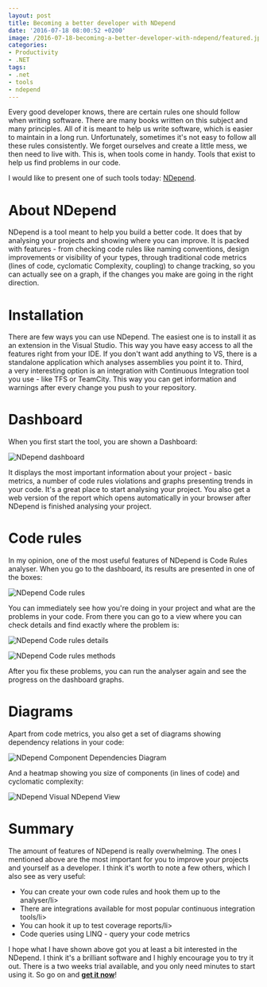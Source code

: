 ```yaml
---
layout: post
title: Becoming a better developer with NDepend
date: '2016-07-18 08:00:52 +0200'
image: /2016-07-18-becoming-a-better-developer-with-ndepend/featured.jpg
categories:
- Productivity
- .NET
tags:
- .net
- tools
- ndepend
---
```

Every good developer knows, there are certain rules one should follow when writing software. There are many books written on this subject and many principles. All of it is meant to help us write software, which is easier to maintain in a long run. Unfortunately, sometimes it's not easy to follow all these rules consistently. We forget ourselves and create a little mess, we then need to live with. This is, when tools come in handy. Tools that exist to help us find problems in our code.

I would like to present one of such tools today: [NDepend](http://www.ndepend.com/).

# About NDepend
NDepend is a tool meant to help you build a better code. It does that by analysing your projects and showing where you can improve. It is packed with features - from checking code rules like naming conventions, design improvements or visibility of your types, through traditional code metrics (lines of code, cyclomatic Complexity, coupling) to change tracking, so you can actually see on a graph, if the changes you make are going in the right direction.

# Installation
There are few ways you can use NDepend. The easiest one is to install it as an extension in the Visual Studio. This way you have easy access to all the features right from your IDE. If you don't want add anything to VS, there is a standalone application which analyses assemblies you point it to. Third, a&nbsp;very interesting option is an integration with Continuous Integration tool you use - like TFS or TeamCity. This way you can get information and warnings after every change you push to your repository.

# Dashboard
When you first start the tool, you are shown a Dashboard:

![NDepend dashboard](/images/posts/2016-07-18-becoming-a-better-developer-with-ndepend/dashboard.jpg)

It displays the most important information about your project - basic metrics, a&nbsp;number of code rules violations and graphs presenting trends in your code. It's a great place to start analysing your project. You also get a web version of the report which opens automatically in your browser after NDepend is finished analysing your project.

# Code rules
In my opinion, one of the most useful features of NDepend is Code Rules analyser. When you go to the dashboard, its results&nbsp;are presented in one of the boxes:

![NDepend Code rules](/images/posts/2016-07-18-becoming-a-better-developer-with-ndepend/code-rules.png)

You can immediately see how you're doing in your project and what are the problems in your code. From there you can go to a view where you can check details and find exactly where the problem is:

![NDepend Code rules details](/images/posts/2016-07-18-becoming-a-better-developer-with-ndepend/code-rules-details.png)

![NDepend Code rules methods](/images/posts/2016-07-18-becoming-a-better-developer-with-ndepend/code-rules-methods.png)

After you fix these problems, you can run the analyser again and see the progress on the dashboard graphs.

# Diagrams
Apart from code metrics, you also get a set of diagrams showing dependency relations in your code:

![NDepend Component Dependencies Diagram](/images/posts/2016-07-18-becoming-a-better-developer-with-ndepend/ComponentDependenciesDiagram.jpg)

And a heatmap showing you size of components (in lines of code) and cyclomatic complexity:

![NDepend Visual NDepend View](/images/posts/2016-07-18-becoming-a-better-developer-with-ndepend/VisualNDependView.jpg)

# Summary
The amount of features of NDepend is really overwhelming. The ones I mentioned above are the most important for you to improve your projects and yourself as a developer. I think it's worth to note a few others, which I also see as very useful:

* You can create your own code rules and hook them up to the analyser/li>
* There are integrations available for most popular continuous integration tools/li>
* You can hook it up to test coverage reports/li>
* Code queries using LINQ - query your code metrics

I hope what I have shown above got you at least a bit interested in the NDepend. I think it's a brilliant software and I highly encourage you to try it out. There is a two weeks trial available, and you only need minutes to start using it. So go on and [**get it now**](http://www.ndepend.com/Download.aspx)!


